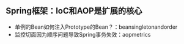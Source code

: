 ## Spring框架：IoC和AOP是扩展的核心

- 单例的Bean如何注入Prototype的Bean？：beansingletonandorder
- 监控切面因为顺序问题导致Spring事务失效：aopmetrics